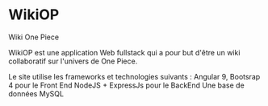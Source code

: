 # WikiOP
Wiki One Piece 

WikiOP est une application Web fullstack qui a pour but d'être un wiki collaboratif sur l'univers de One Piece.

Le site utilise les frameworks et technologies suivants :
Angular 9, Bootsrap 4 pour le Front End
NodeJS + ExpressJs pour le BackEnd
Une base de données MySQL

